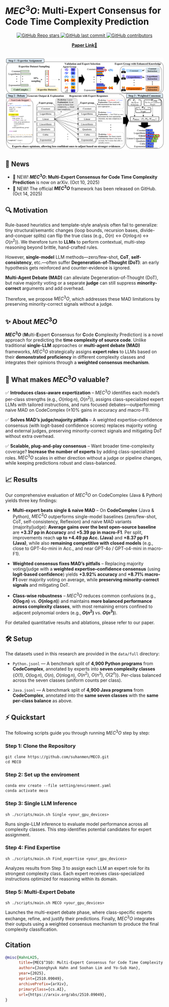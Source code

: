 # $MEC^3O$: Multi-Expert Consensus for Code Time Complexity Prediction

<p align="center">
  <a href="https://github.com/suhanmen/MECO/stargazers">
    <img src="https://img.shields.io/github/stars/suhanmen/MECO?style=social" alt="GitHub Repo stars">
  </a>
  <a href="https://github.com/suhanmen/MECO/commits/main">
    <img src="https://img.shields.io/github/last-commit/suhanmen/MECO" alt="GitHub last commit">
  </a>
  <a href="https://github.com/suhanmen/MECO/graphs/contributors">
    <img src="https://img.shields.io/github/contributors/suhanmen/MECO?color=orange" alt="GitHub contributors">
  </a>
</p>

<div align="center">
    <a href="https://arxiv.org/abs/2510.09049"><b>Paper Link</b>📖</a>
</div><br>

![Full Picture](figures/overview.png)


## 📰 News
- 📢 NEW! **$MEC^3O$: Multi-Expert Consensus for Code Time Complexity Prediction** is now on arXiv. (Oct 10, 2025)
- 📢 NEW! The official **$MEC^3O$** framework has been released on GitHub. (Oct 14, 2025)


## 🔍 Motivation
Rule-based heuristics and template-style analysis often fail to generalize: tiny structural/semantic changes (loop bounds, recursion bases, divide-and-conquer splits) can flip the true class (e.g., $O(n)$ ↔ $O(n\log n)$ ↔ $O(n^2)$). We therefore turn to **LLMs** to perform contextual, multi-step reasoning beyond brittle, hand-crafted rules.

However, **single-model** LLM methods—zero/few-shot, **CoT**, **self-consistency**, etc.—often suffer **Degeneration-of-Thought (DoT)**: an early hypothesis gets reinforced and counter-evidence is ignored.

**Multi-Agent Debate (MAD)** can alleviate Degeneration-of-Thought (DoT), but naive majority voting or a separate **judge** can still suppress **minority-correct** arguments and add overhead.

Therefore, we propose $MEC^3O$, which addresses these MAD limitations by preserving minority-correct signals without a judge.


## ✨ About $MEC^3O$
**$MEC^3O$** (**M**ulti-**E**xpert **C**onsensus for **C**ode **C**omplexity Prediction) is a novel approach for predicting the **time complexity of source code**. Unlike traditional **single-LLM** approaches or **multi-agent debate (MAD)** frameworks, $MEC^3O$ strategically assigns **expert roles** to LLMs based on their **demonstrated proficiency** in different complexity classes and integrates their opinions through a **weighted consensus mechanism**.


## 🚀 What makes $MEC^3O$ valuable?
✅ **Introduces class-aware expertization** – $MEC^3O$ identifies each model’s per-class strengths (e.g., $O(n\log n)$, $O(n^2)$), assigns class-specialized expert LLMs with tailored instructions, and runs focused debates—outperforming naive MAD on CodeComplex (≥10% gains in accuracy and macro-F1).

✅ **Solves MAD’s judge/majority pitfalls** – A weighted expertise–confidence consensus (with logit-based confidence scores) replaces majority voting and external judges, preserving minority-correct signals and mitigating DoT without extra overhead.

✅ **Scalable, plug-and-play consensus** – Want broader time-complexity coverage? **Increase the number of experts** by adding class-specialized roles. $MEC^3O$ scales in either direction without a judge or pipeline changes, while keeping predictions robust and class-balanced.


## 📈 Results
Our comprehensive evaluation of $MEC^3O$ on CodeComplex (Java & Python) yields three key findings:

* **Multi-expert beats single & naive MAD** – On **CodeComplex** (Java & Python), $MEC^3O$ outperforms single-model baselines (zero/few-shot, CoT, self-consistency, Reflexion) and naive MAD variants (majority/judge): **Average gains over the best open-source baseline** are **+3.37 pp in Accuracy** and **+5.39 pp in macro-F1**. Per split, improvements reach **up to +4.49 pp Acc. (Java)** and **+8.37 pp F1 (Java)**, while also **remaining competitive with closed models** (e.g., close to GPT-4o-mini in Acc., and near GPT-4o / GPT-o4-mini in macro-F1).

* **Weighted consensus fixes MAD’s pitfalls** – Replacing majority voting/judge with a **weighted expertise–confidence consensus** (using **logit-based confidence**) yields **+3.92% accuracy** and **+8.71% macro-F1** over majority voting on average, while **preserving minority-correct signals** and mitigating DoT.

* **Class-wise robustness** – $MEC^3O$ reduces common confusions (e.g., **$O(\log n)$** vs. **$O(n\log n)$**) and maintains **more balanced performance across complexity classes**, with most remaining errors confined to adjacent polynomial orders (e.g., **$O(n^2)$** vs. **$O(n^3)$**).

For detailed quantitative results and ablations, please refer to our paper.

## 🛠️ Setup
The datasets used in this research are provided in the `data/full` directory:
* `Python.jsonl` — A benchmark split of **4,900 Python programs** from **CodeComplex**, annotated by experts into **seven complexity classes** {$O(1)$, $O(\log n)$, $O(n)$, $O(n\log n)$, $O(n^2)$, $O(n^3)$, $O(2^n)$}. Per-class balanced across the seven classes (uniform counts per class).

* `Java.jsonl` — A benchmark split of **4,900 Java programs** from **CodeComplex**, annotated into the **same seven classes** with the **same per-class balance** as above.

## ⚡ Quickstart
The following scripts guide you through running $MEC^3O$ step by step:

### **Step 1: Clone the Repository**
~~~shell
git clone https://github.com/suhanmen/MECO.git
cd MECO
~~~

### **Step 2: Set up the enviroment**
~~~shell
conda env create --file setting/enviroment.yaml
conda activate meco
~~~

### **Step 3: Single LLM Inference**
~~~shell
sh ./scripts/main.sh Single <your_gpu_devices>
~~~
Runs single-LLM inference to evaluate model performance across all complexity classes.
This step identifies potential candidates for expert assignment.

### **Step 4: Find Expertise**
~~~shell
sh ./scripts/main.sh Find_expertise <your_gpu_devices>
~~~
Analyzes results from Step 3 to assign each LLM an expert role for its strongest complexity class.
Each expert receives class-specialized instructions optimized for reasoning within its domain.

### **Step 5: Multi-Expert Debate**
~~~shell
sh ./scripts/main.sh MECO <your_gpu_devices>
~~~
Launches the multi-expert debate phase, where class-specific experts exchange, refine, and justify their predictions.
Finally, $MEC^3O$ integrates their outputs using a weighted consensus mechanism to produce the final complexity classification.

## Citation
```bibtex
@misc{HahnLH25,
      title={MEC$^3$O: Multi-Expert Consensus for Code Time Complexity Prediction}, 
      author={Joonghyuk Hahn and Soohan Lim and Yo-Sub Han},
      year={2025},
      eprint={2510.09049},
      archivePrefix={arXiv},
      primaryClass={cs.AI},
      url={https://arxiv.org/abs/2510.09049}, 
}
```
